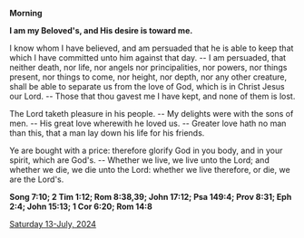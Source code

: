 **Morning**

**I am my Beloved's, and His desire is toward me.**
 
I know whom I have believed, and am persuaded that he is able to keep that which I have committed unto him against that day. -- I am persuaded, that neither death, nor life, nor angels nor principalities, nor powers, nor things present, nor things to come, nor height, nor depth, nor any other creature, shall be able to separate us from the love of God, which is in Christ Jesus our Lord. -- Those that thou gavest me I have kept, and none of them is lost.
 
The Lord taketh pleasure in his people. -- My delights were with the sons of men. -- His great love wherewith he loved us. -- Greater love hath no man than this, that a man lay down his life for his friends.
 
Ye are bought with a price: therefore glorify God in you body, and in your spirit, which are God's. -- Whether we live, we live unto the Lord; and whether we die, we die unto the Lord: whether we live therefore, or die, we are the Lord's.  

**Song 7:10; 2 Tim 1:12; Rom 8:38,39; John 17:12; Psa 149:4; Prov 8:31; Eph 2:4; John 15:13; 1 Cor 6:20; Rom 14:8**

[Saturday 13-July, 2024](https://t.me/daily_light)
